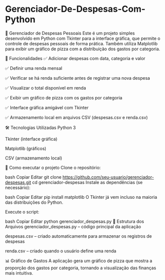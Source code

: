 # Gerenciador-De-Despesas-Com-Python

💸 Gerenciador de Despesas Pessoais
Este é um projeto simples desenvolvido em Python com Tkinter para a interface gráfica, que permite o controle de despesas pessoais de forma prática. Também utiliza Matplotlib para exibir um gráfico de pizza com a distribuição dos gastos por categoria.

🧰 Funcionalidades
✅ Adicionar despesas com data, categoria e valor

✅ Definir uma renda mensal

✅ Verificar se há renda suficiente antes de registrar uma nova despesa

✅ Visualizar o total disponível em renda

✅ Exibir um gráfico de pizza com os gastos por categoria

✅ Interface gráfica amigável com Tkinter

✅ Armazenamento local em arquivos CSV (despesas.csv e renda.csv)

🛠 Tecnologias Utilizadas
Python 3

Tkinter (interface gráfica)

Matplotlib (gráficos)

CSV (armazenamento local)

🚀 Como executar o projeto
Clone o repositório:

bash
Copiar
Editar
git clone https://github.com/seu-usuario/gerenciador-despesas.git
cd gerenciador-despesas
Instale as dependências (se necessário):

bash
Copiar
Editar
pip install matplotlib
O Tkinter já vem incluso na maioria das distribuições do Python.

Execute o script:

bash
Copiar
Editar
python gerenciador_despesas.py
📁 Estrutura dos Arquivos
gerenciador_despesas.py – código principal da aplicação

despesas.csv – criado automaticamente para armazenar os registros de despesas

renda.csv – criado quando o usuário define uma renda

📊 Gráfico de Gastos
A aplicação gera um gráfico de pizza que mostra a proporção dos gastos por categoria, tornando a visualização das finanças mais intuitiva.
